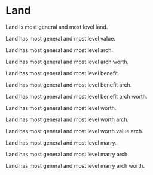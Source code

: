 # Land

Land is most general and most level land.

Land has most general and most level value.

Land has most general and most level arch.

Land has most general and most level arch worth.

Land has most general and most level benefit.

Land has most general and most level benefit arch.

Land has most general and most level benefit arch worth.

Land has most general and most level worth.

Land has most general and most level worth arch.

Land has most general and most level worth value arch.

Land has most general and most level marry.

Land has most general and most level marry arch.

Land has most general and most level marry arch worth.